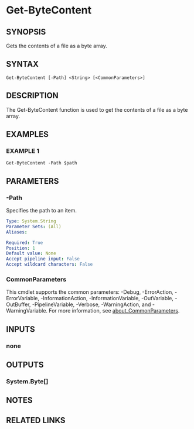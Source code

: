 
# Get-ByteContent

## SYNOPSIS
Gets the contents of a file as a byte array.

## SYNTAX

```
Get-ByteContent [-Path] <String> [<CommonParameters>]
```

## DESCRIPTION
The Get-ByteContent function is used to get the contents of a file as a byte array.

## EXAMPLES

### EXAMPLE 1
```
Get-ByteContent -Path $path
```

## PARAMETERS

### -Path
Specifies the path to an item.

```yaml
Type: System.String
Parameter Sets: (All)
Aliases:

Required: True
Position: 1
Default value: None
Accept pipeline input: False
Accept wildcard characters: False
```

### CommonParameters
This cmdlet supports the common parameters: -Debug, -ErrorAction, -ErrorVariable, -InformationAction, -InformationVariable, -OutVariable, -OutBuffer, -PipelineVariable, -Verbose, -WarningAction, and -WarningVariable. For more information, see [about_CommonParameters](http://go.microsoft.com/fwlink/?LinkID=113216).

## INPUTS

### none
## OUTPUTS

### System.Byte[]
## NOTES

## RELATED LINKS
